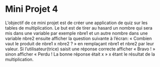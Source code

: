 # Mini Projet 4

L’objectif de ce mini projet est de créer une application de quiz sur les tables de multiplication.
Le but est de tirer au hasard un nombre qui sera mis dans une variable par exemple nbre1 et un autre
nombre dans une variable nbre2 ensuite afficher la question suivante à l’écran: « Combien vaut le produit
de nbre1 x nbre2 ? » en remplaçant nbre1 et nbre2 par leur valeur.
Si l’utilisateur(trice) saisit une réponse correcte afficher « Bravo ! » sinon afficher « Perdu ! La bonne
réponse était x » x étant le résultat de la multiplication.